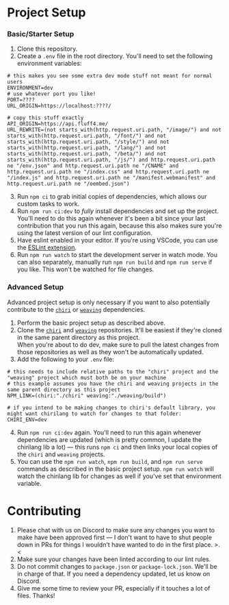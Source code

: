 # Project Setup

### Basic/Starter Setup
1. Clone this repository.
2. Create a `.env` file in the root directory. You'll need to set the following environment variables:
```env
# this makes you see some extra dev mode stuff not meant for normal users
ENVIRONMENT=dev
# use whatever port you like!
PORT=????
URL_ORIGIN=https://localhost:????/

# copy this stuff exactly
API_ORIGIN=https://api.fluff4.me/
URL_REWRITE=(not starts_with(http.request.uri.path, "/image/") and not starts_with(http.request.uri.path, "/font/") and not starts_with(http.request.uri.path, "/style/") and not starts_with(http.request.uri.path, "/lang/") and not starts_with(http.request.uri.path, "/beta/") and not starts_with(http.request.uri.path, "/js/") and http.request.uri.path ne "/env.json" and http.request.uri.path ne "/CNAME" and http.request.uri.path ne "/index.css" and http.request.uri.path ne "/index.js" and http.request.uri.path ne "/manifest.webmanifest" and http.request.uri.path ne "/oembed.json")
```
3. Run `npm ci` to grab initial copies of dependencies, which allows our custom tasks to work.
4. Run `npm run ci:dev` to *fully* install dependencies and set up the project.  
You'll need to do this again whenever it's been a bit since your last contribution that you run this again, because this also makes sure you're using the latest version of our lint configuration.
5. Have eslint enabled in your editor. If you're using VSCode, you can use the [ESLint extension](https://marketplace.visualstudio.com/items?itemName=dbaeumer.vscode-eslint).
6. Run `npm run watch` to start the development server in watch mode. You can also separately, manually run `npm run build` and `npm run serve` if you like. This won't be watched for file changes.

### Advanced Setup
Advanced project setup is only necessary if you want to also potentially contribute to the [`chiri`](https://github.com/fluff4me/chiri) or [`weaving`](https://github.com/ChiriVulpes/weaving) dependencies.
1. Perform the basic project setup as described above.
2. Clone the [`chiri`](https://github.com/fluff4me/chiri) and [`weaving`](https://github.com/ChiriVulpes/weaving) repositories. It'll be easiest if they're cloned in the same parent directory as this project.  
When you're about to do dev, make sure to pull the latest changes from those repositories as well as they won't be automatically updated.
2. Add the following to your `.env` file:
```env
# this needs to include relative paths to the "chiri" project and the "weaving" project which must both be on your machine
# this example assumes you have the chiri and weaving projects in the same parent directory as this project
NPM_LINK=(chiri:"./chiri" weaving:"./weaving/build")

# if you intend to be making changes to chiri's default library, you might want chirilang to watch for changes to that folder:
CHIRI_ENV=dev
```
4. Run `npm run ci:dev` again. You'll need to run this again whenever dependencies are updated (which is pretty common, I update the chirilang lib a lot) — this runs `npm ci` and then links your local copies of the `chiri` and `weaving` projects.
5. You can use the `npm run watch`, `npm run build`, and `npm run serve` commands as described in the basic project setup. `npm run watch` will watch the chirilang lib for changes as well if you've set that environment variable.

# Contributing
1. Please chat with us on Discord to make sure any changes you want to make have been approved first — I don't want to have to shut people down in PRs for things I wouldn't have wanted to do in the first place. >.<
2. Make sure your changes have been linted according to our lint rules.
3. Do not commit changes to `package.json` or `package-lock.json`. We'll be in charge of that. If you need a dependency updated, let us know on Discord.
4. Give me some time to review your PR, especially if it touches a lot of files. Thanks!
